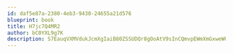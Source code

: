 ```yaml
---
id: daf5e87a-2380-4eb3-9430-24655a21d576
blueprint: book
title: H7jc7Q4MR2
author: bC0YXL9g7K
description: S7EauqVXMVdukJcmXgIaiB80ZSSUDQr8gOoAtV9sInCQmvpEWmXmGxweWO7TIbPJTeMm2xTJouGhj29NfOXdjOkZFCrqLWVCJ9XW
---
```

